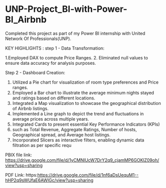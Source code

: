 # UNP-Project_BI-with-Power-BI_Airbnb
Completed this project as part of my Power BI internship with United Network Of Professionals(UNP).

KEY HIGHLIGHTS :
step 1 - Data Transformation:

1.Employed DAX to compute Price Ranges. 
2. Eliminated null values to ensure data accuracy for analysis purposes.

Step 2 - Dashboard Creation:
1. Utilized a Pie chart for visualization of room type preferences and Price ranges.
2.  Employed a Bar chart to illustrate the average minimum nights stayed and ratings based on different locations.
3. Integrated a Map visualization to showcase the geographical distribution of Airbnb listings.
4. Implemented a Line graph to depict the trend and fluctuations in average prices across multiple years.
5. Integrated Cards to present essential Key Performance Indicators (KPIs) 
6.  such as Total Revenue, Aggregate Ratings, Number of hosts, Geographical spread, and Average host listings.
7. Incorporated Slicers as interactive filters, enabling dynamic data filtration as per specific requ


PBIX file link: https://drive.google.com/file/d/1yCMNlUcW7DrY2q9_cjamMP6GOKlZ09oh/view?usp=sharing


PDF Link: https:https://drive.google.com/file/d/1nf6aDsUequM1--hHP2q9sWUfaE6AWlGc/view?usp=sharing



